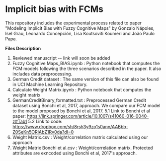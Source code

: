 # Implicit bias with FCMs

This repository includes the experimental process related to paper "Modeling Implicit Bias with Fuzzy Cognitive Maps" by Gonzalo Nápoles, Isel Grau, Leonardo Concepción, Lisa Koutsoviti Koumeri and João Paulo Papa.

**Files Description**

1. Reviewed manuscript -- link will soon be added
2. Fuzzy Cognitive Maps_BIAS.ipynb : Python notebook that computes the FCM models following the three scenarios described in the paper. It also includes data preprocessing. 
3. German Credit dataset : The same version of this file can also be found in UCI Machine Learning Repository.
4. Calculate Weight Matrix.ipynb : Python notebook that computes the weight matrix
5. GermanCreditBinary_formatted.txt : Preprocessed German Credit dataset using Bonchi et al, 2017, approach. We compare our FCM model to the model proposed by Bonchi et al, 2017.
  5.1 Link to Bonchi et al paper: https://link.springer.com/article/10.1007/s41060-016-0040-z#Tab1
  5.2 Link to code: https://www.dropbox.com/sh/8rsh3y9zo1s0ann/AABbb-Z0SeKn5ORIAbZ1Rv0da?dl=0
6. Weight Matrix.csv : Weight/correlation matrix calculated using our approach
7. Weight Matrix Bonchi et al.csv : Weight/correlation matrix. Protected attributes are exncoded using Bonchi et al, 2017's approach.
